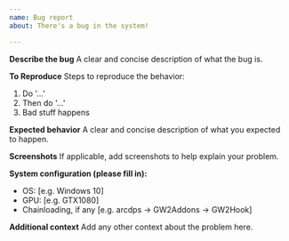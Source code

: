 ```yaml
---
name: Bug report
about: There's a bug in the system!

---
```


**Describe the bug**
A clear and concise description of what the bug is.

**To Reproduce**
Steps to reproduce the behavior:
1. Do '...'
2. Then do '...'
3. Bad stuff happens

**Expected behavior**
A clear and concise description of what you expected to happen.

**Screenshots**
If applicable, add screenshots to help explain your problem.

**System configuration (please fill in):**
 - OS: [e.g. Windows 10]
 - GPU: [e.g. GTX1080]
 - Chainloading, if any [e.g. arcdps -> GW2Addons -> GW2Hook]

**Additional context**
Add any other context about the problem here.
